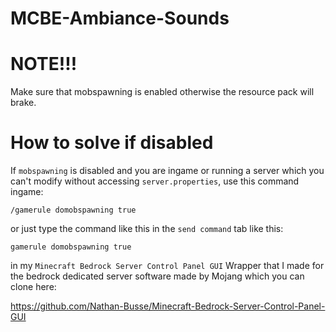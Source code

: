 # MCBE-Ambiance-Sounds


# NOTE!!! 

Make sure that mobspawning is enabled otherwise the resource pack will brake.

# How to solve if disabled

 If ```mobspawning``` is disabled and you are ingame or running a server which you can't modify without accessing ```server.properties```,
use this command ingame:

      
    /gamerule domobspawning true
      

or just type the command like this in the ```send command``` tab like this:


    gamerule domobspawning true


in my ```Minecraft Bedrock Server Control Panel GUI``` Wrapper that I made for the bedrock dedicated server 
software made by Mojang which you can clone here:

https://github.com/Nathan-Busse/Minecraft-Bedrock-Server-Control-Panel-GUI


